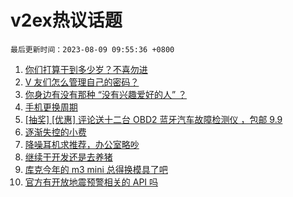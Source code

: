# v2ex热议话题

`最后更新时间：2023-08-09 09:55:36 +0800`

1. [你们打算干到多少岁？不喜勿进](https://www.v2ex.com/t/963275)
1. [V 友们怎么管理自己的密码？](https://www.v2ex.com/t/963304)
1. [你身边有没有那种 “没有兴趣爱好的人” ？](https://www.v2ex.com/t/963384)
1. [手机更换周期](https://www.v2ex.com/t/963296)
1. [[抽奖] [优惠] 评论送十二台 OBD2 蓝牙汽车故障检测仪 ，包邮 9.9](https://www.v2ex.com/t/963309)
1. [逐渐失控的小费](https://www.v2ex.com/t/963313)
1. [降噪耳机求推荐，办公室略吵](https://www.v2ex.com/t/963289)
1. [继续干开发还是去养猪](https://www.v2ex.com/t/963463)
1. [库克今年的 m3 mini 总得换模具了吧](https://www.v2ex.com/t/963276)
1. [官方有开放地震预警相关的 API 吗](https://www.v2ex.com/t/963300)

